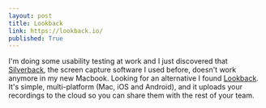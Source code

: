 ```yaml
---
layout: post
title: Lookback
link: https://lookback.io/
published: True
---
```


I'm doing some usability testing at work and I just discovered that <a href="http://silverbackapp.com/">Silverback</a>, the screen capture software I used before, doesn't work anymore in my new Macbook. Looking for an alternative I found <a href="https://lookback.io/">Lookback</a>. It's simple, multi-platform (Mac, iOS and Android), and it uploads your recordings to the cloud so you can share them with the rest of your team.